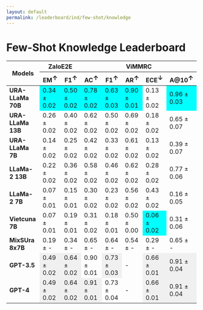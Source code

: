```yaml
---
layout: default
permalink: /leaderboard/ind/few-shot/knowledge
---
```

# Few-Shot Knowledge Leaderboard

<table class="table table-bordered table-sm w-100 dtHorizontalTable" cellspacing="0">
<thead>
<tr>
<th rowspan="2" class="text-center align-middle"><b>Models</b></th>
<th colspan="2" class="text-center"><b>ZaloE2E</b></th>
<th colspan="5" class="text-center"><b>ViMMRC</b></th>
</tr>
<tr>
<th class="text-center"><b>EM<span style="vertical-align: super;">↑</span></b></th>
<th class="text-center"><b>F1<span style="vertical-align: super;">↑</span></b></th>
<th class="text-center"><b>AC<span style="vertical-align: super;">↑</span></b></th>
<th class="text-center"><b>F1<span style="vertical-align: super;">↑</span></b></th>
<th class="text-center"><b>AR<span style="vertical-align: super;">↑</span></b></th>
<th class="text-center"><b>ECE<span style="vertical-align: super;">↓</span></b></th>
<th class="text-center"><b>A@10<span style="vertical-align: super;">↑</span></b></th>
</tr>
</thead>
<tbody>
<tr>
<td class="text-center"><b>URA-LLaMa 70B</b></td>
<td class="text-center" style="background-color: cyan;">0.34 ± 0.02</td>
<td class="text-center" style="background-color: cyan;">0.50 ± 0.02</td>
<td class="text-center" style="background-color: cyan;">0.78 ± 0.02</td>
<td class="text-center" style="background-color: cyan;">0.63 ± 0.03</td>
<td class="text-center" style="background-color: cyan;">0.90 ± 0.01</td>
<td class="text-center">0.13 ± 0.02</td>
<td class="text-center" style="background-color: cyan;">0.96 ± 0.03</td>
</tr>
<tr>
<td class="text-center"><b>URA-LLaMa 13B</b></td>
<td class="text-center">0.26 ± 0.02</td>
<td class="text-center">0.40 ± 0.02</td>
<td class="text-center">0.62 ± 0.02</td>
<td class="text-center">0.50 ± 0.02</td>
<td class="text-center">0.69 ± 0.02</td>
<td class="text-center">0.18 ± 0.02</td>
<td class="text-center">0.65 ± 0.07</td>
</tr>
<tr>
<td class="text-center"><b>URA-LLaMa 7B</b></td>
<td class="text-center">0.14 ± 0.02</td>
<td class="text-center">0.25 ± 0.02</td>
<td class="text-center">0.42 ± 0.02</td>
<td class="text-center">0.33 ± 0.02</td>
<td class="text-center">0.61 ± 0.02</td>
<td class="text-center">0.13 ± 0.02</td>
<td class="text-center">0.39 ± 0.07</td>
</tr>
<tr>
<td class="text-center"><b>LLaMa-2 13B</b></td>
<td class="text-center">0.22 ± 0.02</td>
<td class="text-center">0.36 ± 0.02</td>
<td class="text-center">0.58 ± 0.02</td>
<td class="text-center">0.46 ± 0.02</td>
<td class="text-center">0.62 ± 0.02</td>
<td class="text-center">0.28 ± 0.02</td>
<td class="text-center">0.77 ± 0.06</td>
</tr>
<tr>
<td class="text-center"><b>LLaMa-2 7B</b></td>
<td class="text-center">0.07 ± 0.01</td>
<td class="text-center">0.15 ± 0.01</td>
<td class="text-center">0.30 ± 0.02</td>
<td class="text-center">0.23 ± 0.02</td>
<td class="text-center">0.56 ± 0.02</td>
<td class="text-center">0.43 ± 0.02</td>
<td class="text-center">0.16 ± 0.05</td>
</tr>
<tr>
<td class="text-center"><b>Vietcuna 7B</b></td>
<td class="text-center">0.07 ± 0.01</td>
<td class="text-center">0.19 ± 0.01</td>
<td class="text-center">0.31 ± 0.02</td>
<td class="text-center">0.18 ± 0.01</td>
<td class="text-center">0.50 ± 0.00</td>
<td class="text-center" style="background-color: cyan;">0.06 ± 0.02</td>
<td class="text-center">0.31 ± 0.06</td>
</tr>
<tr>
<td class="text-center"><b>MixSUra 8x7B</b></td>
<td class="text-center">0.19 ± -</td>
<td class="text-center">0.34 ± -</td>
<td class="text-center">0.65 ± -</td>
<td class="text-center">0.64 ± -</td>
<td class="text-center">0.54 ± -</td>
<td class="text-center">0.29 ± -</td>
<td class="text-center">0.65 ± -</td>
</tr>
<tr>
<td class="text-center"><b>GPT-3.5</b></td>
<td class="text-center" style="background-color: #f0f0f0;">0.49 ± 0.02</td>
<td class="text-center" style="background-color: #f0f0f0;">0.64 ± 0.02</td>
<td class="text-center">0.90 ± 0.01</td>
<td class="text-center" style="background-color: #f0f0f0;">0.73 ± 0.03</td>
<td class="text-center">-</td>
<td class="text-center" style="background-color: #f0f0f0;">0.66 ± 0.01</td>
<td class="text-center" style="background-color: #f0f0f0;">0.91 ± 0.04</td>
</tr>
<tr>
<td class="text-center"><b>GPT-4</b></td>
<td class="text-center" style="background-color: #f0f0f0;">0.49 ± 0.02</td>
<td class="text-center" style="background-color: #f0f0f0;">0.64 ± 0.02</td>
<td class="text-center" style="background-color: #f0f0f0;">0.91 ± 0.01</td>
<td class="text-center">0.73 ± 0.04</td>
<td class="text-center">-</td>
<td class="text-center" style="background-color: #f0f0f0;">0.66 ± 0.01</td>
<td class="text-center" style="background-color: #f0f0f0;">0.91 ± 0.04</td>
</tr>
</tbody>
</table>
